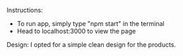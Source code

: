Instructions:
- To run app, simply type "npm start" in the terminal
- Head to localhost:3000 to view the page

Design:
I opted for a simple clean design for the products.
